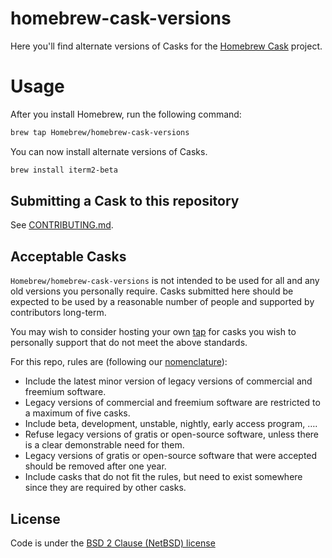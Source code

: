 # homebrew-cask-versions

Here you'll find alternate versions of Casks for the [Homebrew Cask](https://github.com/Homebrew/homebrew-cask)
project.

# Usage

After you install Homebrew, run the following command:

```sh
brew tap Homebrew/homebrew-cask-versions
```

You can now install alternate versions of Casks.

```sh
brew install iterm2-beta
```

## Submitting a Cask to this repository

See [CONTRIBUTING.md](CONTRIBUTING.md).

## Acceptable Casks

`Homebrew/homebrew-cask-versions` is not intended to be used for all and any old versions you personally require. Casks submitted here should be expected to be used by a reasonable number of people and supported by contributors long-term.

You may wish to consider hosting your own [tap](https://github.com/Homebrew/brew/blob/master/docs/How-to-Create-and-Maintain-a-Tap.md) for casks you wish to personally support that do not meet the above standards.

For this repo, rules are (following our [nomenclature](https://docs.brew.sh/Acceptable-Casks#finding-a-home-for-your-cask)):

+ Include the latest minor version of legacy versions of commercial and freemium software.
+ Legacy versions of commercial and freemium software are restricted to a maximum of five casks.
+ Include beta, development, unstable, nightly, early access program, ….
+ Refuse legacy versions of gratis or open-source software, unless there is a clear demonstrable need for them.
+ Legacy versions of gratis or open-source software that were accepted should be removed after one year.
+ Include casks that do not fit the rules, but need to exist somewhere since they are required by other casks.

## License
Code is under the [BSD 2 Clause (NetBSD) license](https://github.com/Homebrew/homebrew-cask-versions/blob/master/LICENSE)
